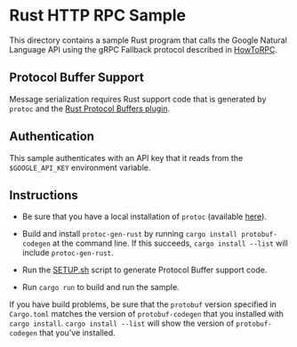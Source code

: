 # Rust HTTP RPC Sample

This directory contains a sample Rust program that calls the Google Natural
Language API using the gRPC Fallback protocol described in
[HowToRPC](https://googleapis.github.io/HowToRPC).

## Protocol Buffer Support

Message serialization requires Rust support code that is generated by `protoc`
and the
[Rust Protocol Buffers plugin](https://github.com/stepancheg/rust-protobuf).

## Authentication

This sample authenticates with an API key that it reads from the
`$GOOGLE_API_KEY` environment variable.

## Instructions

- Be sure that you have a local installation of `protoc` (available
  [here](https://github.com/google/protobuf/releases)).

- Build and install `protoc-gen-rust` by running
  `cargo install protobuf-codegen` at the command line. If this succeeds,
  `cargo install --list` will include `protoc-gen-rust`.

- Run the [SETUP.sh](SETUP.sh) script to generate Protocol Buffer support code.

- Run `cargo run` to build and run the sample.

If you have build problems, be sure that the `protobuf` version specified in
`Cargo.toml` matches the version of `protobuf-codegen` that you installed with
`cargo install`. `cargo install --list` will show the version of
`protobuf-codegen` that you've installed.

